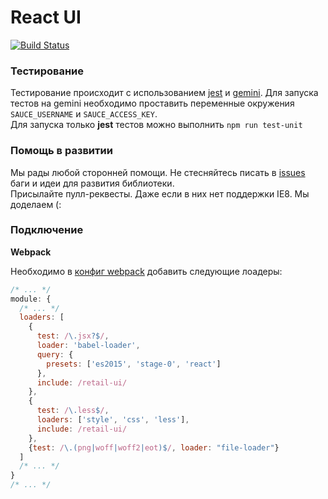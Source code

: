 # React UI
[![Build Status](https://travis-ci.org/skbkontur/retail-ui.svg?branch=master)](https://travis-ci.org/skbkontur/retail-ui)

### Тестирование
Тестирование происходит с использованием [jest](https://facebook.github.io/jest/) и
[gemini](https://gemini-testing.github.io/).
Для запуска тестов на gemini необходимо проставить переменные окружения
`SAUCE_USERNAME` и `SAUCE_ACCESS_KEY`.<br />
Для запуска только __jest__ тестов можно выполнить `npm run test-unit`

### Помощь в развитии
Мы рады любой сторонней помощи. Не стесняйтесь писать в [issues](https://github.com/skbkontur/retail-ui/issues)
баги и идеи для развития библиотеки.<br />
Присылайте пулл-реквесты. Даже если в них нет поддержки IE8. Мы доделаем (:

### Подключение
**Webpack**

Необходимо в [конфиг webpack](http://webpack.github.io/docs/configuration.html#module-loaders) добавить следующие лоадеры:
```javascript
/* ... */
module: {
  /* ... */
  loaders: [
    {
      test: /\.jsx?$/,
      loader: 'babel-loader',
      query: {
        presets: ['es2015', 'stage-0', 'react']
      },
      include: /retail-ui/
    },
    {
      test: /\.less$/,
      loaders: ['style', 'css', 'less'],
      include: /retail-ui/
    },
    {test: /\.(png|woff|woff2|eot)$/, loader: "file-loader"}
  ]
  /* ... */
}
/* ... */
```
